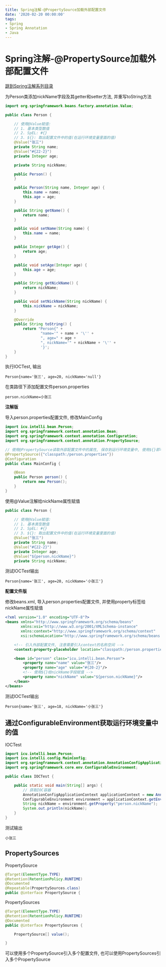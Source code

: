 ```yaml
---
title: Spring注解-@PropertySource加载外部配置文件
date: '2020-02-20 00:00:00'
tags:
- Spring
- Spring Annotation
- Java
---
```


# Spring注解-@PropertySource加载外部配置文件

[跳到Spring注解系列目录](spring-anno-table.md)

为Person类添加nickName字段及其getter和setter方法, 并重写toString方法

```java
import org.springframework.beans.factory.annotation.Value;

public class Person {

    // 使用@Value赋值:
    // 1. 基本类型数值
    // 2. SpEL: #{}
    // 3. ${}: 取出配置文件中的值(在运行环境变量里面的值)
    @Value("张三")
    private String name;
    @Value("#{22-2}")
    private Integer age;

    private String nickName;

    public Person() {
    }

    public Person(String name, Integer age) {
        this.name = name;
        this.age = age;
    }

    public String getName() {
        return name;
    }

    public void setName(String name) {
        this.name = name;
    }

    public Integer getAge() {
        return age;
    }

    public void setAge(Integer age) {
        this.age = age;
    }

    public String getNickName() {
        return nickName;
    }

    public void setNickName(String nickName) {
        this.nickName = nickName;
    }

    @Override
    public String toString() {
        return "Person{" +
                "name='" + name + '\'' +
                ", age=" + age +
                ", nickName='" + nickName + '\'' +
                '}';
    }
}
```

执行IOCTest, 输出

```
Person{name='张三', age=20, nickName='null'}
```

在类路径下添加配置文件person.properties

```properties
person.nickName=小张三
```

**注解版**

导入person.properties配置文件, 修改MainConfig

```java
import icu.intelli.bean.Person;
import org.springframework.context.annotation.Bean;
import org.springframework.context.annotation.Configuration;
import org.springframework.context.annotation.PropertySource;

// 使用@PropertySource读取外部配置文件中的属性, 保存到运行环境变量中, 使用${}即可获取到该值
@PropertySource({"classpath:/person.properties"})
@Configuration
public class MainConfig {

    @Bean
    public Person person() {
        return new Person();
    }
}
```

使用@Value注解给nickName属性赋值

```java
public class Person {

    // 使用@Value赋值:
    // 1. 基本类型数值
    // 2. SpEL: #{}
    // 3. ${}: 取出配置文件中的值(在运行环境变量里面的值)
    @Value("张三")
    private String name;
    @Value("#{22-2}")
    private Integer age;
    @Value("${person.nickName}")
    private String nickName;
```

测试IOCTest输出

```
Person{name='张三', age=20, nickName='小张三'}
```

**配置文件版**

修改beans.xml, 导入person.properties配置文件, 并使用property标签给nickName属性赋值

```xml
<?xml version="1.0" encoding="UTF-8"?>
<beans xmlns="http://www.springframework.org/schema/beans"
       xmlns:xsi="http://www.w3.org/2001/XMLSchema-instance"
       xmlns:context="http://www.springframework.org/schema/context"
       xsi:schemaLocation="http://www.springframework.org/schema/beans http://www.springframework.org/schema/beans/spring-beans.xsd http://www.springframework.org/schema/context https://www.springframework.org/schema/context/spring-context.xsd">

    <!-- 引入外部配置文件, 注意需要引入context的名称空间 -->
    <context:property-placeholder location="classpath:/person.properties"/>

    <bean id="person" class="icu.intelli.bean.Person">
        <property name="name" value="张三"/>
        <property name="age" value="#{20-2}"/>
        <!-- 使用${}给nickName字段赋值 -->
        <property name="nickName" value="${person.nickName}"/>
    </bean>
</beans>
```

测试IOCTest输出

```
Person{name='张三', age=18, nickName='小张三'}
```

## 通过ConfigurableEnvironment获取运行环境变量中的值

IOCTest

```java
import icu.intelli.bean.Person;
import icu.intelli.config.MainConfig;
import org.springframework.context.annotation.AnnotationConfigApplicationContext;
import org.springframework.core.env.ConfigurableEnvironment;

public class IOCTest {

    public static void main(String[] args) {
        // 获取IOC容器
        AnnotationConfigApplicationContext applicationContext = new AnnotationConfigApplicationContext(MainConfig.class);
        ConfigurableEnvironment environment = applicationContext.getEnvironment();
        String nickName = environment.getProperty("person.nickName");
        System.out.println(nickName);
    }
}
```

测试输出

```
小张三
```

## PropertySources

PropertySource

```java
@Target(ElementType.TYPE)
@Retention(RetentionPolicy.RUNTIME)
@Documented
@Repeatable(PropertySources.class)
public @interface PropertySource {
```

PropertySources

```java
@Target(ElementType.TYPE)
@Retention(RetentionPolicy.RUNTIME)
@Documented
public @interface PropertySources {

	PropertySource[] value();

}
```

可以使用多个PropertySource引入多个配置文件, 也可以使用PropertySources引入多个PropertySource
